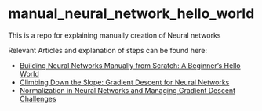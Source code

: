 # manual_neural_network_hello_world
This is a repo for explaining manually creation of Neural networks

Relevant Articles and explanation of steps can be found here:
- [Building Neural Networks Manually from Scratch: A Beginner’s Hello World](https://medium.com/@senanahmedli89/building-neural-networks-manually-from-scratch-a-beginners-hello-world-efaf6acb8f76)
- [Climbing Down the Slope: Gradient Descent for Neural Networks](https://medium.com/@senanahmedli89/climbing-down-the-slope-gradient-descent-for-neural-networks-aef436a2f1c6)
- [Normalization in Neural Networks and Managing Gradient Descent Challenges](https://medium.com/@senanahmedli89/normalization-in-neural-networks-and-managing-gradient-descent-challenges-34338628415f)